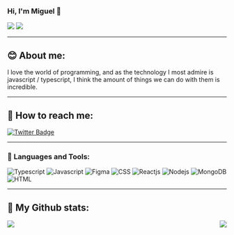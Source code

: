 ### Hi, I'm Miguel 👋
![](https://visitor-badge.laobi.icu/badge?page_id=miguel5g)
![](https://img.shields.io/github/followers/miguel5g?style=social)
****
## :blush: About me:
I love the world of programming, and as the technology I most admire is javascript / typescript, I think the amount of things we can do with them is incredible.
****
  
## :mag_right: **How to reach me:**

[![Twitter Badge](https://img.shields.io/badge/_guel5g_-b1295b?style=flat-square&labelColor=b1295b&logo=twitter&logoColor=fff&link=https://twitter.com/guel5g)](https://twitter.com/guel5g)

****

### :rocket: **Languages and Tools:**
![Typescript](https://img.shields.io/badge/-Typescript-007ACC?style=flat-square&logo=Typescript&logoColor=white)
![Javascript](https://img.shields.io/badge/-Javascript-F7DF1E?style=flat-square&logo=Javascript&logoColor=white)
![Figma](https://img.shields.io/badge/-Figma-F24E1E?style=flat-square&logo=Figma&logoColor=white)
![CSS](https://img.shields.io/badge/-CSS-1572B6?style=flat-square&logo=css3&logoColor=white)
![Reactjs](https://img.shields.io/badge/-Reactjs-61DAFB?style=flat-square&logo=React&logoColor=white)
![Nodejs](https://img.shields.io/badge/-Nodejs-339933?style=flat-square&logo=Node.js&logoColor=white)
![MongoDB](https://img.shields.io/badge/-MongoDB-47A248?style=flat-square&logo=MongoDB&logoColor=white)
![HTML](https://img.shields.io/badge/-HTML-E34F26?style=flat-square&logo=HTML5&logoColor=white)
****

## :tada: My Github stats:
<img align="left" src="https://github-readme-stats.vercel.app/api/top-langs/?username=miguel5g&theme=radical" />
<img align="right" src="https://github-readme-stats.vercel.app/api?username=miguel5g&show_icons=true&theme=radical" />
